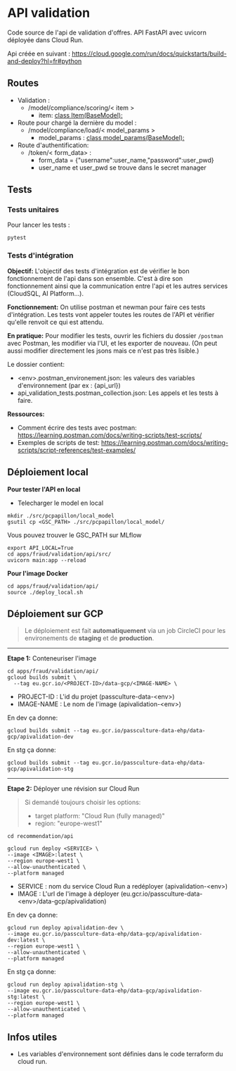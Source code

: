 # API validation

Code source de l'api de validation d'offres.
API FastAPI avec uvicorn déployée dans Cloud Run.

Api créée en suivant : https://cloud.google.com/run/docs/quickstarts/build-and-deploy?hl=fr#python


## Routes

- Validation : 
    - /model/compliance/scoring/< item >
        - item: [class Item(BaseModel):](https://github.com/pass-culture/data-gcp/blob/e4e3bab8f50e64a10da17b0b497faebcb015ffd5/apps/fraud/validation/api/src/pcvalidation/utils/data_model.py#L27-L39)
- Route pour chargé la dernière du model :
    - /model/compliance/load/< model_params >
        - model_params : [class model_params(BaseModel):](https://github.com/pass-culture/data-gcp/blob/e4e3bab8f50e64a10da17b0b497faebcb015ffd5/apps/fraud/validation/api/src/pcvalidation/utils/data_model.py#L42-L44)
- Route d'authentification:
    - /token/< form_data> : 
        - form_data = {"username":user_name,"password":user_pwd}
        - user_name et user_pwd se trouve dans le secret manager    



## Tests

### Tests unitaires

Pour lancer les tests :
```
pytest
```


### Tests d'intégration

**Objectif:**
L'objectif des tests d'intégration est de vérifier le bon fonctionnement de l'api dans son ensemble. C'est à dire son fonctionnement ainsi que la communication entre l'api et les autres services (CloudSQL, AI Platform...).

**Fonctionnement:**
On utilise postman et newman pour faire ces tests d'intégration.
Les tests vont appeler toutes les routes de l'API et vérifier qu'elle renvoit ce qui est attendu.

**En pratique:**
Pour modifier les tests, ouvrir les fichiers du dossier `/postman` avec Postman, les modifier via l'UI, et les exporter de nouveau. (On peut aussi modifier directement les jsons mais ce n'est pas très lisible.)

Le dossier contient:
- \<env>.postman_environement.json: les valeurs des variables d'environnement (par ex : {api_url})
- api_validation_tests.postman_collection.json: Les appels et les tests à faire.




**Ressources:**
- Comment écrire des tests avec postman: https://learning.postman.com/docs/writing-scripts/test-scripts/
- Exemples de scripts de test: https://learning.postman.com/docs/writing-scripts/script-references/test-examples/

## Déploiement local
**Pour tester l'API en local**
- Telecharger le model en local
```
mkdir ./src/pcpapillon/local_model
gsutil cp <GSC_PATH> ./src/pcpapillon/local_model/
```
Vous pouvez trouver le GSC_PATH sur MLflow
``` 
export API_LOCAL=True
cd apps/fraud/validation/api/src/
uvicorn main:app --reload
```
**Pour l'image Docker**
```
cd apps/fraud/validation/api/
source ./deploy_local.sh
```
## Déploiement sur GCP

>Le déploiement est fait **automatiquement** via un job CircleCI pour les environements de **staging** et de **production**.

------

**Etape 1:** Conteneuriser l'image

```
cd apps/fraud/validation/api/
gcloud builds submit \
  --tag eu.gcr.io/<PROJECT-ID>/data-gcp/<IMAGE-NAME> \

```
- PROJECT-ID : L'id du projet (passculture-data-\<env>)
- IMAGE-NAME : Le nom de l'image (apivalidation-\<env>)

En dev ça donne:
```
gcloud builds submit --tag eu.gcr.io/passculture-data-ehp/data-gcp/apivalidation-dev
```


En stg ça donne:
```
gcloud builds submit --tag eu.gcr.io/passculture-data-ehp/data-gcp/apivalidation-stg
```

-------

**Etape 2:** Déployer une révision sur Cloud Run

>Si demandé toujours choisir les options:
>- target platform: "Cloud Run (fully managed)"
>- region: "europe-west1"


```
cd recommendation/api

gcloud run deploy <SERVICE> \
--image <IMAGE>:latest \
--region europe-west1 \
--allow-unauthenticated \
--platform managed
```
- SERVICE : nom du service Cloud Run a redéployer (apivalidation-\<env>)
- IMAGE : L'url de l'image à déployer (eu.gcr.io/passculture-data-\<env>/data-gcp/apivalidation)

En dev ça donne:
```
gcloud run deploy apivalidation-dev \
--image eu.gcr.io/passculture-data-ehp/data-gcp/apivalidation-dev:latest \
--region europe-west1 \
--allow-unauthenticated \
--platform managed
```

En stg ça donne:
```
gcloud run deploy apivalidation-stg \
--image eu.gcr.io/passculture-data-ehp/data-gcp/apivalidation-stg:latest \
--region europe-west1 \
--allow-unauthenticated \
--platform managed
```


## Infos utiles

- Les variables d'environnement sont définies dans le code terraform du cloud run.
